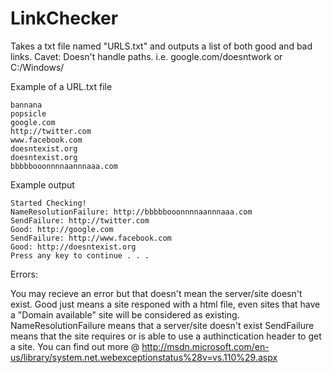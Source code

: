 LinkChecker
===========

Takes a txt file named "URLS.txt" and outputs a list of both good and bad links.
Cavet: Doesn't handle paths. i.e. google.com/doesntwork or C:/Windows/

Example of a URL.txt file

```
bannana
popsicle
google.com
http://twitter.com
www.facebook.com
doesntexist.org
doesntexist.org
bbbbbooonnnnaannnaaa.com
```

Example output

```
Started Checking!
NameResolutionFailure: http://bbbbbooonnnnaannnaaa.com
SendFailure: http://twitter.com
Good: http://google.com
SendFailure: http://www.facebook.com
Good: http://doesntexist.org
Press any key to continue . . .
```

Errors:

You may recieve an error but that doesn't mean the server/site doesn't exist.
Good just means a site responed with a html file, even sites that have a "Domain available" site will be considered as existing.
NameResolutionFailure means that a server/site doesn't exist
SendFailure means that the site requires or is able to use a authinctication header to get a site.
You can find out more @ http://msdn.microsoft.com/en-us/library/system.net.webexceptionstatus%28v=vs.110%29.aspx